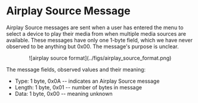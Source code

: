 <h1>Airplay Source Message</h1>

<p> 
Airplay Source messages are sent when a user has entered the menu to select a
device to play their media from when multiple media sources are available.
These messages have only one 1-byte field, which we have never observed
to be anything but 0x00. The message's purpose is unclear.
</p>


<div align="center">
![airplay source format](../figs/airplay_source_format.png)
</div>

<!-- Leave this line -->
<p>The message fields, observed values and their meaning:</p>

<ul>
<li>
Type: 1 byte, 0x0A -- indicates an Airplay Source message
</li>
<li>
Length: 1 byte, 0x01 -- number of bytes in message
</li>
<li>
Data: 1 byte, 0x00 -- meaning unknown
</li>
</ul>
